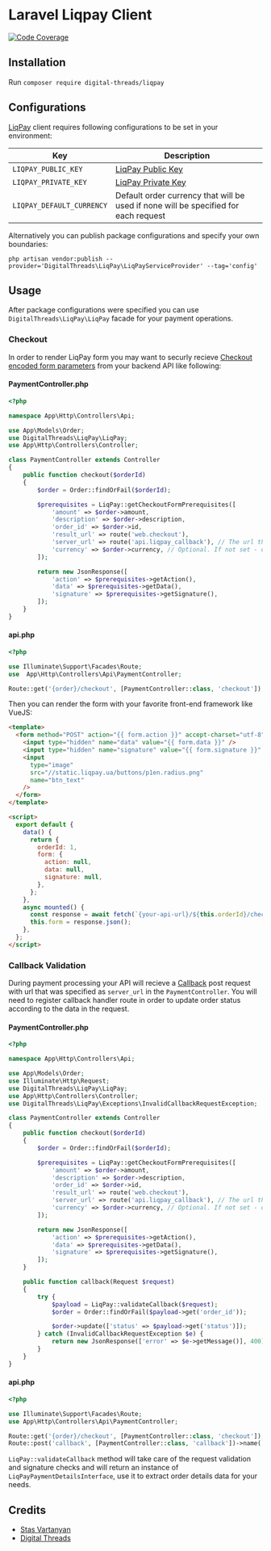 # Laravel Liqpay Client

[![Code Coverage](https://codecov.io/gh/Digital-Threads/Liqpay/branch/develop/graph/badge.svg)](https://codecov.io/gh/Digital-Threads/Liqpay)

## Installation

Run `composer require digital-threads/liqpay`

## Configurations

[LiqPay](https://www.liqpay.ua) client requires following configurations to be set in your environment:

| Key                       | Description                                                                         |
| ------------------------- | ----------------------------------------------------------------------------------- |
| `LIQPAY_PUBLIC_KEY`       | [LiqPay Public Key](https://www.liqpay.ua/ru/registration)                          |
| `LIQPAY_PRIVATE_KEY`      | [LiqPay Private Key](https://www.liqpay.ua/ru/registration)                         |
| `LIQPAY_DEFAULT_CURRENCY` | Default order currency that will be used if none will be specified for each request |

Alternatively you can publish package configurations and specify your own boundaries:

`php artisan vendor:publish --provider='DigitalThreads\LiqPay\LiqPayServiceProvider' --tag='config'`

## Usage

After package configurations were specified you can use `DigitalThreads\LiqPay\LiqPay` facade for your payment operations.

### Checkout

In order to render LiqPay form you may want to securly recieve [Checkout encoded form parameters](https://www.liqpay.ua/documentation/api/aquiring/checkout/doc) from your backend API like following:

#### PaymentController.php

```php
<?php

namespace App\Http\Controllers\Api;

use App\Models\Order;
use DigitalThreads\LiqPay\LiqPay;
use App\Http\Controllers\Controller;

class PaymentController extends Controller
{
    public function checkout($orderId)
    {
        $order = Order::findOrFail($orderId);

        $prerequisites = LiqPay::getCheckoutFormPrerequisites([
            'amount' => $order->amount,
            'description' => $order->description,
            'order_id' => $order->id,
            'result_url' => route('web.checkout'),
            'server_url' => route('api.liqpay_callback'), // The url that wil be used for order webhook notification
            'currency' => $order->currency, // Optional. If not set - default currency will be used.
        ]);

        return new JsonResponse([
            'action' => $prerequisites->getAction(),
            'data' => $prerequisites->getData(),
            'signature' => $prerequisites->getSignature(),
        ]);
    }
}
```

#### api.php

```php
<?php

use Illuminate\Support\Facades\Route;
use  App\Http\Controllers\Api\PaymentController;

Route::get('{order}/checkout', [PaymentController::class, 'checkout']);
```

Then you can render the form with your favorite front-end framework like VueJS:

```html
<template>
  <form method="POST" action="{{ form.action }}" accept-charset="utf-8">
    <input type="hidden" name="data" value="{{ form.data }}" />
    <input type="hidden" name="signature" value="{{ form.signature }}" />
    <input
      type="image"
      src="//static.liqpay.ua/buttons/p1en.radius.png"
      name="btn_text"
    />
  </form>
</template>

<script>
  export default {
    data() {
      return {
        orderId: 1,
        form: {
          action: null,
          data: null,
          signature: null,
        },
      };
    },
    async mounted() {
      const response = await fetch(`{your-api-url}/${this.orderId}/checkout`);
      this.form = response.json();
    },
  };
</script>
```

### Callback Validation

During payment processing your API will recieve a [Callback](https://www.liqpay.ua/documentation/api/callback) post request with url that was specified as `server_url` in the `PaymentController`. You will need to register callback handler route in order to update order status according to the data in the request.

#### PaymentController.php

```php
<?php

namespace App\Http\Controllers\Api;

use App\Models\Order;
use Illuminate\Http\Request;
use DigitalThreads\LiqPay\LiqPay;
use App\Http\Controllers\Controller;
use DigitalThreads\LiqPay\Exceptions\InvalidCallbackRequestException;

class PaymentController extends Controller
{
    public function checkout($orderId)
    {
        $order = Order::findOrFail($orderId);

        $prerequisites = LiqPay::getCheckoutFormPrerequisites([
            'amount' => $order->amount,
            'description' => $order->description,
            'order_id' => $order->id,
            'result_url' => route('web.checkout'),
            'server_url' => route('api.liqpay_callback'), // The url that wil be used for order webhook notification
            'currency' => $order->currency, // Optional. If not set - default currency will be used.
        ]);

        return new JsonResponse([
            'action' => $prerequisites->getAction(),
            'data' => $prerequisites->getData(),
            'signature' => $prerequisites->getSignature(),
        ]);
    }

    public function callback(Request $request)
    {
        try {
            $payload = LiqPay::validateCallback($request);
            $order = Order::findOrFail($payload->get('order_id'));

            $order->update(['status' => $payload->get('status')]);
        } catch (InvalidCallbackRequestException $e) {
            return new JsonResponse(['error' => $e->getMessage()], 400);
        }
    }
}
```

#### api.php

```php
<?php

use Illuminate\Support\Facades\Route;
use App\Http\Controllers\Api\PaymentController;

Route::get('{order}/checkout', [PaymentController::class, 'checkout']);
Route::post('callback', [PaymentController::class, 'callback'])->name('liqpay_callback');
```

`LiqPay::validateCallback` method will take care of the request validation and signature checks and will return an instance of `LiqPayPaymentDetailsInterface`, use it to extract order details data for your needs.

## Credits

- [Stas Vartanyan](https://github.com/vaawebdev)
- [Digital Threads](https://github.com/Digital-Threads)
